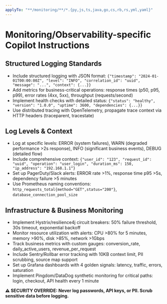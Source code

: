 ```yaml
---
applyTo: "**/monitoring/**/*.{py,js,ts,java,go,cs,rb,rs,yml,yaml}"
---
```


# Monitoring/Observability-specific Copilot Instructions

## Structured Logging Standards

- Include structured logging with JSON format: `{"timestamp": "2024-01-01T00:00:00Z", "level": "INFO", "correlation_id": "uuid", "message": "...", "context": {...}}`
- Add metrics for business-critical operations: response times (p50, p95, p99), error rates (4xx, 5xx), throughput (requests/second)
- Implement health checks with detailed status: `{"status": "healthy", "version": "1.0.0", "uptime": 3600, "dependencies": {...}}`
- Use distributed tracing with OpenTelemetry, propagate trace context via HTTP headers (traceparent, tracestate)

## Log Levels & Context

- Log at specific levels: ERROR (system failures), WARN (degraded performance >2s response), INFO (significant business events), DEBUG (detailed flow)
- Include comprehensive context: `{"user_id": "123", "request_id": "uuid", "operation": "user_login", "duration_ms": 150, "ip_address": "192.168.1.1"}`
- Set up PagerDuty/Slack alerts: ERROR rate >1%, response time p95 >5s, dependency failure >5 minutes
- Use Prometheus naming conventions: `http_requests_total{method="GET",status="200"}`, `database_connection_pool_size`

## Infrastructure & Business Monitoring

- Implement Hystrix/resilience4j circuit breakers: 50% failure threshold, 30s timeout, exponential backoff
- Monitor resource utilization with alerts: CPU >80% for 5 minutes, memory >90%, disk >85%, network >1Gbps
- Track business metrics with custom gauges: conversion_rate, daily_active_users, revenue_per_request
- Include Sentry/Rollbar error tracking with 10KB context limit, PII scrubbing, source map support
- Set up Grafana dashboards with 4 golden signals: latency, traffic, errors, saturation
- Implement Pingdom/DataDog synthetic monitoring for critical paths: login, checkout, API health every 1 minute

**⚠️ SECURITY OVERRIDE: Never log passwords, API keys, or PII. Scrub sensitive data before logging.**
